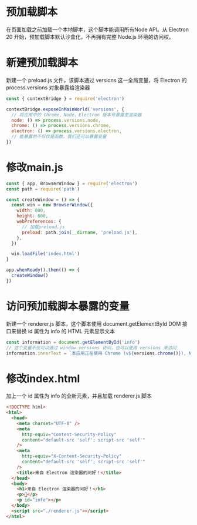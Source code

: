 # 预加载脚本

在页面加载之前加载一个本地脚本，这个脚本能调用所有Node API。从 Electron 20 开始，预加载脚本默认沙盒化，不再拥有完整 Node.js 环境的访问权。

# 新建预加载脚本

新建一个 preload.js 文件，该脚本通过 versions 这一全局变量，将 Electron 的 process.versions 对象暴露给渲染器

```js
const { contextBridge } = require('electron')

contextBridge.exposeInMainWorld('versions', {
  // 将应用中的 Chrome、Node、Electron 版本号暴露至渲染器
  node: () => process.versions.node,
  chrome: () => process.versions.chrome,
  electron: () => process.versions.electron,
  // 能暴露的不仅仅是函数，我们还可以暴露变量
})
```

# 修改main.js

```js
const { app, BrowserWindow } = require('electron')
const path = require('path')

const createWindow = () => {
  const win = new BrowserWindow({
    width: 800,
    height: 600,
    webPreferences: {
      // 加载preload.js
      preload: path.join(__dirname, 'preload.js'),
    },
  })

  win.loadFile('index.html')
}

app.whenReady().then(() => {
  createWindow()
})
```

# 访问预加载脚本暴露的变量

新建一个 renderer.js 脚本，这个脚本使用 document.getElementById DOM 接口来替换 id 属性为 info 的 HTML 元素显示文本

```js
const information = document.getElementById('info')
// 这个变量不仅可以通过 window.versions 访问，也可以使用 versions 来访问
information.innerText = `本应用正在使用 Chrome (v${versions.chrome()}), Node.js (v${versions.node()}), 和 Electron (v${versions.electron()})`
```

# 修改index.html

加上一个 id 属性为 info 的全新元素，并且加载 renderer.js 脚本

```html
<!DOCTYPE html>
<html>
  <head>
    <meta charset="UTF-8" />
    <meta
      http-equiv="Content-Security-Policy"
      content="default-src 'self'; script-src 'self'"
    />
    <meta
      http-equiv="X-Content-Security-Policy"
      content="default-src 'self'; script-src 'self'"
    />
    <title>来自 Electron 渲染器的问好！</title>
  </head>
  <body>
    <h1>来自 Electron 渲染器的问好！</h1>
    <p>👋</p>
    <p id="info"></p>
  </body>
  <script src="./renderer.js"></script>
</html>
```
